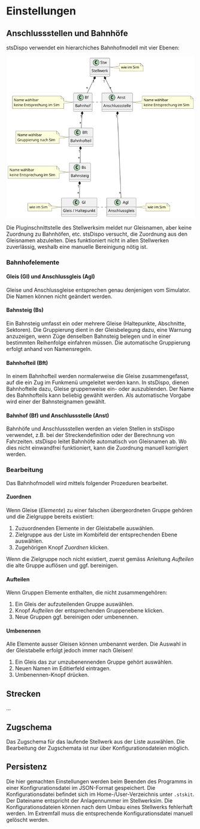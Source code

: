 # Einstellungen

## Anschlussstellen und Bahnhöfe

stsDispo verwendet ein hierarchiches Bahnhofmodell mit vier Ebenen:

![Gleismodell](docs/bahnhofgraph.png)

Die Pluginschnittstelle des Stellwerksim meldet nur Gleisnamen, aber keine Zuordnung zu Bahnhöfen, etc.
stsDispo versucht, die Zuordnung aus den Gleisnamen abzuleiten.
Dies funktioniert nicht in allen Stellwerken zuverlässig,
weshalb eine manuelle Bereinigung nötig ist.

### Bahnhofelemente

#### Gleis (Gl) und Anschlussgleis (Agl)

Gleise und Anschlussgleise entsprechen genau denjenigen vom Simulator.
Die Namen können nicht geändert werden.

#### Bahnsteig (Bs)

Ein Bahnsteig umfasst ein oder mehrere Gleise (Haltepunkte, Abschnitte, Sektoren).
Die Gruppierung dient in der Gleisbelegung dazu, eine Warnung anzuzeigen, 
wenn Züge denselben Bahnsteig belegen und in einer bestimmten Reihenfolge einfahren müssen.
Die automatische Gruppierung erfolgt anhand von Namensregeln.

#### Bahnhofteil (Bft)

In einem Bahnhofteil werden normalerweise die Gleise zusammengefasst, 
auf die ein Zug im Funkmenü umgeleitet werden kann.
In stsDispo, dienen Bahnhofteile dazu, Gleise gruppenweise ein- oder auszublenden.
Der Name des Bahnhofteils kann beliebig gewählt werden.
Als automatische Vorgabe wird einer der Bahnsteignamen gewählt. 

#### Bahnhof (Bf) und Anschlussstelle (Anst)

Bahnhöfe und Anschlussstellen werden an vielen Stellen in stsDispo verwendet,
z.B. bei der Streckendefinition oder der Berechnung von Fahrzeiten.
stsDispo leitet Bahnhöfe automatisch von Gleisnamen ab.
Wo dies nicht einwandfrei funktioniert, kann die Zuordnung manuell korrigiert werden.

### Bearbeitung

Das Bahnhofmodell wird mittels folgender Prozeduren bearbeitet.

#### Zuordnen

Wenn Gleise (*Elemente*) zu einer falschen übergeordneten Gruppe gehören und die Zielgruppe bereits existiert:

1. Zuzuordnenden Elemente in der Gleistabelle auswählen.
2. Zielgruppe aus der Liste im Kombifeld der entsprechenden Ebene auswählen.
3. Zugehörigen Knopf *Zuordnen* klicken.

Wenn die Zielgruppe noch nicht existiert, zuerst gemäss Anleitung *Aufteilen* 
die alte Gruppe auflösen und ggf. bereinigen.

#### Aufteilen

Wenn Gruppen Elemente enthalten, die nicht zusammengehören:

1. Ein Gleis der aufzuteilenden Gruppe auswählen.
2. Knopf *Aufteilen* der entsprechenden Gruppenebene klicken.
3. Neue Gruppen ggf. bereinigen oder umbenennen.

#### Umbenennen

Alle Elemente ausser Gleisen können umbenannt werden.
Die Auswahl in der Gleistabelle erfolgt jedoch immer nach Gleisen!

1. Ein Gleis das zur umzubenennenden Gruppe gehört auswählen.
2. Neuen Namen im Editierfeld eintragen.
3. Umbenennen-Knopf drücken.

## Strecken

...

## Zugschema

Das Zugschema für das laufende Stellwerk aus der Liste auswählen.
Die Bearbeitung der Zugschemata ist nur über Konfigurationsdateien möglich.


## Persistenz

Die hier gemachten Einstellungen werden beim Beenden des Programms in einer Konfigrurationsdatei im JSON-Format gespeichert.
Die Konfigurationsdatei befindet sich im Home-/User-Verzeichnis unter `.stskit`.
Der Dateiname entspricht der Anlagennummer im Stellwerksim.
Die Konfigurationsdateien können nach dem Umbau eines Stellwerks fehlerhaft werden.
Im Extremfall muss die entsprechende Konfigurationsdatei manuell gelöscht werden.
